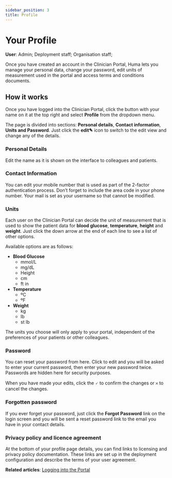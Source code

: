 ```yaml
---
sidebar_position: 3
title: Profile
---
```

# Your Profile
**User**: Admin; Deployment staff; Organisation staff;

Once you have created an account in the Clinician Portal, Huma lets you manage your personal data, change your password, edit units of measurement used in the portal and access terms and conditions documents.
## How it works​
Once you have logged into the Clinician Portal, click the button with your name on it at the top right and select **Profile** from the dropdown menu. 

The page is divided into sections: **Personal details**, **Contact information**, **Units and Password**. Just click the **edit✎** icon to switch to the edit view and change any of the details. 

### Personal Details
Edit the name as it is shown on the interface to colleagues and patients.

### Contact Information
You can edit your mobile number that is used as part of the 2-factor authentication process. Don’t forget to include the area code in your phone number. Your mail is set as your username so that cannot be modified.

### Units
Each user on the Clinician Portal can decide the unit of measurement that is used to show the patient data for **blood glucose**, **temperature**, **height** and **weight**. Just click the down arrow at the end of each line to see a list of other options.

Available options are as follows:
- **Blood Glucose**
  - mmol/L
  - mg/dL
  - Height
  - cm
  - ft in
- **Temperature**
  - ºC
  - ºF
- **Weight**
  - kg
  - lb
  - st lb

The units you choose will only apply to your portal, independent of the preferences of your patients or other colleagues.
### Password
You can reset your password from here. Click to edit and you will be asked to enter your current password, then enter your new password twice. Passwords are hidden here for security purposes. 

When you have made your edits, click the 🗸 to confirm the changes or 𐄂 to cancel the changes.

### Forgotten password
If you ever forget your password, just click the **Forgot Password** link on the login screen and you will be sent a reset password link to the email you have in your contact details. 


### Privacy policy and licence agreement
At the bottom of your profile page details, you can find links to licensing and privacy policy documentation. These links are set up in the deployment configuration and describe the terms of your user agreement.

**Related articles**: [Logging into the Portal](https://github.com/huma-engineering/huma-docs/blob/3deb505ce094485a689be204a20a8c4f8cffa64b/data-collection/Clinician%20Portal/Getting%20Started/Logging%20into%20the%20Portal.md)
